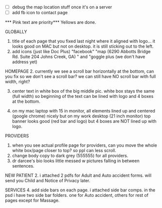 - [ ] debug the map location stuff once it's on a server
- [ ] add fb icon to contact page

*** Pink text are priority***
Yellows are done.

GLOBALLY
1. title of each page that you fixed last night where it aligned with logo... it looks good on MAC but not on desktop.
it is still sticking out to the left.
2. add icons (just like Doc Plus) "facebook" "map (6290 Abbotts Bridge Rd. Suite 204 Johns Creek, GA) " and "goggle plus (we don't have address yet)

HOMEPAGE
2. currently we see a scroll bar horizontally at the bottom, can you fix so we don't see a scroll bar? we can still have NO scroll bar with full width, right?

3. center text in white box of the big middle pic. white box stays the same (full width) so beginning of the text can be lined with logo and 4 boxes at the bottom.

7. on my mac laptop with 15 in monitor, all elements lined up and centered (google chrome) nicely but on my work desktop (21 inch monitor) top banner looks good (red bar and logo)  but 4 boxes are NOT lined up with logo.

PROVIDERS
1. when you see actual profile page for providers, can you move the whole white box/page closer to top? so ppl can less scroll.
2. change body copy to dark grey (555555) for all providers.
3. dr darcee's bio looks little messed w pictures falling in between sentences.

NEW PATIENT
2. i attached 2 pdfs for Adult and Auto accident forms. will send you Child and Notice of Privacy later.

SERVICES
4. add side bars on each page. i attached side bar comps. in the psd i have two side bar folders. one for Auto accident, others for rest of pages except for Massage.
